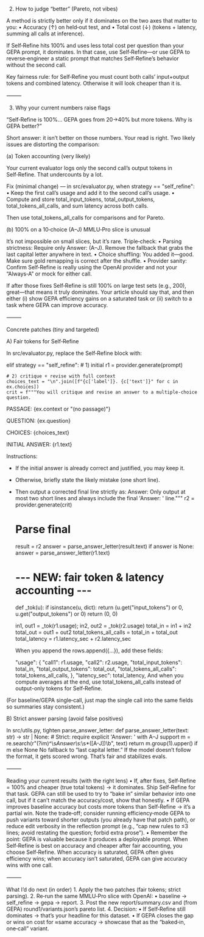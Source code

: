 2) How to judge “better” (Pareto, not vibes)

A method is strictly better only if it dominates on the two axes that matter to you:
	•	Accuracy (↑) on held‑out test, and
	•	Total cost (↓) (tokens + latency, summing all calls at inference).

If Self‑Refine hits 100% and uses less total cost per question than your GEPA prompt, it dominates. In that case, use Self‑Refine—or use GEPA to reverse‑engineer a static prompt that matches Self‑Refine’s behavior without the second call.

Key fairness rule: for Self‑Refine you must count both calls’ input+output tokens and combined latency. Otherwise it will look cheaper than it is.

⸻

3) Why your current numbers raise flags

“Self‑Refine is 100%… GEPA goes from 20→40% but more tokens. Why is GEPA better?”

Short answer: it isn’t better on those numbers. Your read is right. Two likely issues are distorting the comparison:

(a) Token accounting (very likely)

Your current evaluator logs only the second call’s output tokens in Self‑Refine. That undercounts by a lot.

Fix (minimal change) — in src/evaluator.py, when strategy == "self_refine":
	•	Keep the first call’s usage and add it to the second call’s usage.
	•	Compute and store total_input_tokens, total_output_tokens, total_tokens_all_calls, and sum latency across both calls.

Then use total_tokens_all_calls for comparisons and for Pareto.

(b) 100% on a 10‑choice (A–J) MMLU‑Pro slice is unusual

It’s not impossible on small slices, but it’s rare. Triple‑check:
	•	Parsing strictness: Require only Answer: <LETTER> (A–J). Remove the fallback that grabs the last capital letter anywhere in text.
	•	Choice shuffling: You added it—good. Make sure gold remapping is correct after the shuffle.
	•	Provider sanity: Confirm Self‑Refine is really using the OpenAI provider and not your “Always‑A” or mock for either call.

If after those fixes Self‑Refine is still 100% on large test sets (e.g., 200), great—that means it truly dominates. Your article should say that, and then either (i) show GEPA efficiency gains on a saturated task or (ii) switch to a task where GEPA can improve accuracy.

⸻

Concrete patches (tiny and targeted)

A) Fair tokens for Self‑Refine

In src/evaluator.py, replace the Self‑Refine block with:

elif strategy == "self_refine":
    # 1) initial
    r1 = provider.generate(prompt)

    # 2) critique + revise with full context
    choices_text = "\n".join([f"{c['label']}. {c['text']}" for c in ex.choices])
    crit = f"""You will critique and revise an answer to a multiple-choice question.

PASSAGE:
{ex.context or "(no passage)"}

QUESTION:
{ex.question}

CHOICES:
{choices_text}

INITIAL ANSWER:
{r1.text}

Instructions:
- If the initial answer is already correct and justified, you may keep it.
- Otherwise, briefly state the likely mistake (one short line).
- Then output a corrected final line strictly as: Answer: <LETTER>
Only output at most two short lines and always include the final 'Answer: <LETTER>' line."""
    r2 = provider.generate(crit)

    # Parse final
    result = r2
    answer = parse_answer_letter(result.text)
    if answer is None:
        answer = parse_answer_letter(r1.text)

    # --- NEW: fair token & latency accounting ---
    def _tok(u): 
        if isinstance(u, dict):
            return (u.get("input_tokens") or 0, u.get("output_tokens") or 0)
        return (0, 0)

    in1, out1 = _tok(r1.usage); in2, out2 = _tok(r2.usage)
    total_in = in1 + in2
    total_out = out1 + out2
    total_tokens_all_calls = total_in + total_out
    total_latency = r1.latency_sec + r2.latency_sec

    When you append the rows.append({...}), add these fields:

    "usage": {
  "call1": r1.usage, "call2": r2.usage,
  "total_input_tokens": total_in,
  "total_output_tokens": total_out,
  "total_tokens_all_calls": total_tokens_all_calls,
},
"latency_sec": total_latency,
And when you compute averages at the end, use total_tokens_all_calls instead of output-only tokens for Self‑Refine.

(For baseline/GEPA single‑call, just map the single call into the same fields so summaries stay consistent.)

B) Strict answer parsing (avoid false positives)

In src/utils.py, tighten parse_answer_letter:
def parse_answer_letter(text: str) -> str | None:
    # Strict: require explicit 'Answer: <LETTER>' with A–J support
    m = re.search(r"(?im)^\\s*Answer\\s*:\\s*([A-J])\\b", text)
    return m.group(1).upper() if m else None
    No fallback to “last capital letter.” If the model doesn’t follow the format, it gets scored wrong. That’s fair and stabilizes evals.

⸻

Reading your current results (with the right lens)
	•	If, after fixes, Self‑Refine = 100% and cheaper (true total tokens) → it dominates. Ship Self‑Refine for that task. GEPA can still be used to try to “bake in” similar behavior into one call, but if it can’t match the accuracy/cost, show that honestly.
	•	If GEPA improves baseline accuracy but costs more tokens than Self‑Refine → it’s a partial win. Note the trade‑off; consider running efficiency‑mode GEPA to push variants toward shorter outputs (you already have that patch path), or reduce edit verbosity in the reflection prompt (e.g., “cap new rules to ≤3 lines; avoid restating the question; forbid extra prose”).
	•	Remember the point: GEPA is valuable because it produces a deployable prompt. When Self‑Refine is best on accuracy and cheaper after fair accounting, you choose Self‑Refine. When accuracy is saturated, GEPA often gives efficiency wins; when accuracy isn’t saturated, GEPA can give accuracy wins with one call.

⸻

What I’d do next (in order)
	1.	Apply the two patches (fair tokens; strict parsing).
	2.	Re‑run the same MMLU‑Pro slice with OpenAI:
	•	baseline → self_refine → gepa → report.
	3.	Post the new report/summary.csv and (from GEPA) round1/variants.json’s pareto list.
	4.	Decision:
	•	If Self‑Refine still dominates → that’s your headline for this dataset.
	•	If GEPA closes the gap or wins on cost for ≈same accuracy → showcase that as the “baked‑in, one‑call” variant.